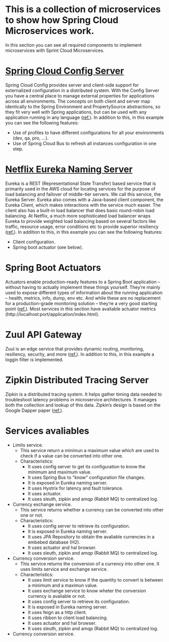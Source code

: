 # This is a collection of microservices to show how Spring Cloud Microservices work.
In this section you can see all required components to implement microservices with Sprint Cloud Microservices.
# [Spring Cloud Config Server](https://github.com/ManuMyGit/Java/tree/master/microservices/spring-cloud-config-server)
Spring Cloud Config provides server and client-side support for externalized configuration in a distributed system. With the Config Server you have a central place to manage external properties for applications across all environments. The concepts on both client and server map identically to the Spring Environment and PropertySource abstractions, so they fit very well with Spring applications, but can be used with any application running in any language ([ref.](https://cloud.spring.io/spring-cloud-config/)).
In addition to this, in this example you can see the following features:
- Use of profiles to have different configurations for all your environments (dev, qa, pro, ...).
- Use of Spring Cloud Bus to refresh all instances configuration in one step.
# [Netflix Eureka Naming Server](https://github.com/ManuMyGit/Java/tree/master/microservices/netflix-eureka-naming-server)
Eureka is a REST (Representational State Transfer) based service that is primarily used in the AWS cloud for locating services for the purpose of load balancing and failover of middle-tier servers. We call this service, the Eureka Server. Eureka also comes with a Java-based client component, the Eureka Client, which makes interactions with the service much easier. The client also has a built-in load balancer that does basic round-robin load balancing. At Netflix, a much more sophisticated load balancer wraps Eureka to provide weighted load balancing based on several factors like traffic, resource usage, error conditions etc to provide superior resiliency ([ref.](https://github.com/Netflix/eureka/wiki/Eureka-at-a-glance)).
In addition to this, in this example you can see the following features:
- Client configuration.
- Spring boot actuator (see below).
# Spring Boot Actuators
Actuators enable production-ready features to a Spring Boot application – without having to actually implement these things yourself. They’re mainly used to expose different types of information about the running application – health, metrics, info, dump, env etc. And while these are no replacement for a production-grade monitoring solution – they’re a very good starting point ([ref.](http://www.baeldung.com/spring-boot-actuators)).
Most services in this section have avaliable actuator metrics (http://localhost:port/application/index.html).
# Zuul API Gateway
Zuul is an edge service that provides dynamic routing, monitoring, resiliency, security, and more ([ref.](https://github.com/Netflix/zuul)).
In addition to this, in this example a loggin filter is implemented.
# Zipkin Distributed Tracing Server
Zipkin is a distributed tracing system. It helps gather timing data needed to troubleshoot latency problems in microservice architectures. It manages both the collection and lookup of this data. Zipkin’s design is based on the Google Dapper paper ([ref.](https://github.com/openzipkin/zipkin)).
# Services avaliables
- Limits service.
    - This service return a minimun a maximum value which are used to check if a value can be converted into other one.
    - Characteristics:
        - It uses config server to get its configuration to know the minimum and maximum value.
        - It uses Spring Bus to "know" configuration file changes.
        - It is exposed in Eureka naming server.
        - It uses Hystrix for latency and fault tolerance.
        - It uses actuator.
        - It uses sleuth, zipkin and amqp (Rabbit MQ) to centralized log.
- Currency exchange service.
    - This service returns whether a currency can be converted into other one or not.
    - Characteristics:
        - It uses config server to retrieve its configuration.
        - It is exposed in Eureka naming server.
        - It uses JPA Repository to obtain the avaliable currencies in a embebed database (H2).
        - It uses actuator and hal browser.
        - It uses sleuth, zipkin and amqp (Rabbit MQ) to centralized log.
- Currency conversion service.
    - This service returns the conversion of a currency into other one. It uses limits service and exchange service.
    - Characteristics:
        - It uses limit service to know if the quantity to convert is between a minimum and a maximun value.
        - It uses exchange service to know wheter the conversion currency is avaliable or not.
        - It uses config server to retrieve its configuration.
        - It is exposed in Eureka naming server.
        - It uses feign as a http client.
        - It uses ribbon to client load balancing.
        - It uses actuator and hal browser.
        - It uses sleuth, zipkin and amqp (Rabbit MQ) to centralized log.
- Currency conversion service.
